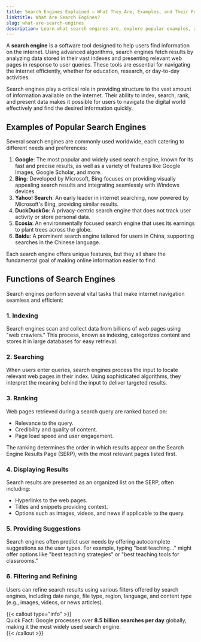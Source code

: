 ```yaml
---
title: Search Engines Explained – What They Are, Examples, and Their Functions  
linktitle: What Are Search Engines?  
slug: what-are-search-engines  
description: Learn what search engines are, explore popular examples, and understand their essential functions in simplifying internet navigation.  
---
```



A **search engine** is a software tool designed to help users find information on the internet. Using advanced algorithms, search engines fetch results by analyzing data stored in their vast indexes and presenting relevant web pages in response to user queries. These tools are essential for navigating the internet efficiently, whether for education, research, or day-to-day activities.  


Search engines play a critical role in providing structure to the vast amount of information available on the internet. Their ability to index, search, rank, and present data makes it possible for users to navigate the digital world effectively and find the desired information quickly.

## Examples of Popular Search Engines  

Several search engines are commonly used worldwide, each catering to different needs and preferences:  

1. **Google**: The most popular and widely used search engine, known for its fast and precise results, as well as a variety of features like Google Images, Google Scholar, and more.  
2. **Bing**: Developed by Microsoft, Bing focuses on providing visually appealing search results and integrating seamlessly with Windows devices.  
3. **Yahoo! Search**: An early leader in internet searching, now powered by Microsoft's Bing, providing similar results.  
4. **DuckDuckGo**: A privacy-centric search engine that does not track user activity or store personal data.  
5. **Ecosia**: An environmentally focused search engine that uses its earnings to plant trees across the globe.  
6. **Baidu**: A prominent search engine tailored for users in China, supporting searches in the Chinese language.  

Each search engine offers unique features, but they all share the fundamental goal of making online information easier to find.  


## Functions of Search Engines  

Search engines perform several vital tasks that make internet navigation seamless and efficient:  

### 1. **Indexing**  
Search engines scan and collect data from billions of web pages using "web crawlers." This process, known as indexing, categorizes content and stores it in large databases for easy retrieval.  

### 2. **Searching**  
When users enter queries, search engines process the input to locate relevant web pages in their index. Using sophisticated algorithms, they interpret the meaning behind the input to deliver targeted results.  

### 3. **Ranking**  
Web pages retrieved during a search query are ranked based on:  
- Relevance to the query.  
- Credibility and quality of content.  
- Page load speed and user engagement.  

The ranking determines the order in which results appear on the Search Engine Results Page (SERP), with the most relevant pages listed first.  

### 4. **Displaying Results**  
Search results are presented as an organized list on the SERP, often including:  
- Hyperlinks to the web pages.  
- Titles and snippets providing context.  
- Options such as images, videos, and news if applicable to the query.  

### 5. **Providing Suggestions**  
Search engines often predict user needs by offering autocomplete suggestions as the user types. For example, typing "best teaching..." might offer options like "best teaching strategies" or "best teaching tools for classrooms."  

### 6. **Filtering and Refining**  
Users can refine search results using various filters offered by search engines, including date range, file type, region, language, and content type (e.g., images, videos, or news articles).  

{{< callout type="info" >}}  
Quick Fact: Google processes over **8.5 billion searches per day** globally, making it the most widely used search engine.  
{{< /callout >}}  
